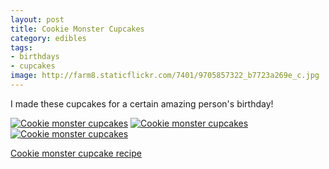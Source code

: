 ```yaml
---
layout: post
title: Cookie Monster Cupcakes
category: edibles
tags: 
- birthdays
- cupcakes
image: http://farm8.staticflickr.com/7401/9705857322_b7723a269e_c.jpg
---
```


I made these cupcakes for a certain amazing person's birthday!

<a href="http://www.flickr.com/photos/91218249@N05/9705857322/" title="Cookie monster cupcakes by katydecorah, on Flickr"><img src="http://farm8.staticflickr.com/7401/9705857322_b7723a269e_c.jpg" class="img-half" alt="Cookie monster cupcakes"></a>
<a href="http://www.flickr.com/photos/91218249@N05/9705859392/" title="Cookie monster cupcakes by katydecorah, on Flickr"><img src="http://farm4.staticflickr.com/3728/9705859392_c81a706dc5_c.jpg"  class="img-half"  alt="Cookie monster cupcakes"></a>
<a href="http://www.flickr.com/photos/91218249@N05/9702626123/" title="Cookie monster cupcakes by katydecorah, on Flickr"><img src="http://farm8.staticflickr.com/7424/9702626123_69c114c974_c.jpg"  class="pop-out"  alt="Cookie monster cupcakes"></a>

[Cookie monster cupcake recipe](http://birdonacake.blogspot.com/2011/11/om-nom-nom-nom.html)